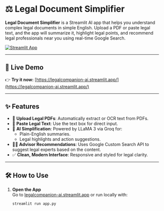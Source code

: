 # ⚖️ Legal Document Simplifier

**Legal Document Simplifier** is a Streamlit AI app that helps you understand complex legal documents in simple English. Upload a PDF or paste legal text, and the app will summarize it, highlight legal points, and recommend legal professionals near you using real-time Google Search.

[![Streamlit App](https://static.streamlit.io/badges/streamlit_badge_black_white.svg)](https://legalcompanion-ai.streamlit.app/)

---

## 🚀 Live Demo

👉 **Try it now:** [https://legalcompanion-ai.streamlit.app/](https://legalcompanion-ai.streamlit.app/)

---

## ✨ Features

- 📄 **Upload Legal PDFs**: Automatically extract or OCR text from PDFs.
- 📝 **Paste Legal Text**: Use the text box for direct input.
- 🤖 **AI Simplification**: Powered by LLaMA 3 via Groq for:
  - Plain-English summaries.
  - Legal highlights and action suggestions.
- 🧑‍⚖️ **Advisor Recommendations**: Uses Google Custom Search API to suggest legal experts based on the content.
- ✅ **Clean, Modern Interface**: Responsive and styled for legal clarity.

---

## 🛠️ How to Use

1. **Open the App**  
   Go to [legalcompanion-ai.streamlit.app](https://legalcompanion-ai.streamlit.app/) or run locally with:
   ```bash
   streamlit run app.py

